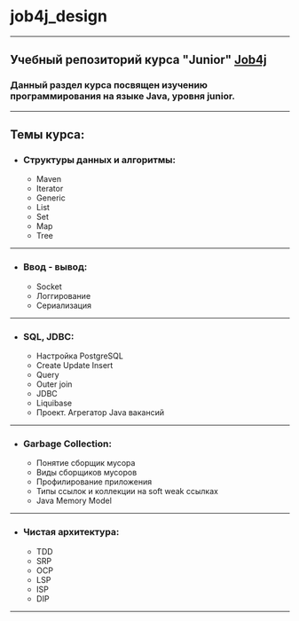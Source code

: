 # job4j_design
___
## Учебный репозиторий курса "Junior" **[Job4j](https://job4j.ru/)**
### Данный раздел курса посвящен изучению программирования на языке **Java**, уровня junior.
___
## Темы курса:
- ### Структуры данных и алгоритмы:
    - Maven
    - Iterator
    - Generic
    - List
    - Set
    - Map
    - Tree
___
- ### Ввод - вывод:
    - Socket
    - Логгирование
    - Сериализация
___
- ### SQL, JDBC:
    - Настройка PostgreSQL
    - Create Update Insert
    - Query
    - Outer join
    - JDBC
    - Liquibase
    - Проект. Агрегатор Java вакансий
___
- ### Garbage Collection:
    - Понятие сборщик мусора
    - Виды сборщиков мусоров
    - Профилирование приложения
    - Типы ссылок и коллекции на soft weak ссылках
    - Java Memory Model
___
- ### Чистая архитектура:
    - TDD
    - SRP
    - OCP
    - LSP
    - ISP
    - DIP
___